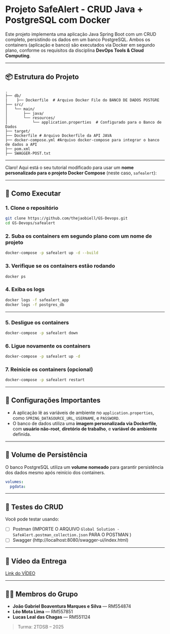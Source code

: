 # Projeto SafeAlert - CRUD Java + PostgreSQL com Docker

Este projeto implementa uma aplicação Java Spring Boot com um CRUD completo, persistindo os dados em um banco PostgreSQL. Ambos os containers (aplicação e banco) são executados via Docker em segundo plano, conforme os requisitos da disciplina **DevOps Tools & Cloud Computing**.

---

## 📦 Estrutura do Projeto

```
.
├── db/
|    ├── Dockerfile  # Arquivo Docker File do BANCO DE DADOS POSTGRE                         
├── src/                        
│   └── main/
│       ├── java/
│       └── resources/
│           └── application.properties  # Configurado para o Banco de Dados
├── target/                    
├── Dockerfile # Arquivo Dockerfile da API JAVA                 
├── docker-compose.yml #Arquivo docker-compose para integrar o banco de dados a API         
├── pom.xml                     
├── SWAGGER-POST.txt           

````

---

Claro! Aqui está o seu tutorial modificado para usar um **nome personalizado para o projeto Docker Compose** (neste caso, `safealert`):

---

## 🚀 Como Executar

### 1. Clone o repositório

```bash
git clone https://github.com/thejaobiell/GS-Devops.git
cd GS-Devops/safealert
```

### 2. Suba os containers em segundo plano com um nome de projeto

```bash
docker-compose -p safealert up -d --build
```

### 3. Verifique se os containers estão rodando

```bash
docker ps
```

### 4. Exiba os logs

```bash
docker logs -f safealert_app
docker logs -f postgres_db
```

---

### 5. Desligue os containers

```bash
docker-compose -p safealert down
```

### 6. Ligue novamente os containers

```bash
docker-compose -p safealert up -d
```

### 7. Reinicie os containers (opcional)

```bash
docker-compose -p safealert restart
```

---

## 🔧 Configurações Importantes

* A aplicação lê as variáveis de ambiente no `application.properties`, como `SPRING_DATASOURCE_URL`, `USERNAME`, e `PASSWORD`.
* O banco de dados utiliza uma **imagem personalizada via Dockerfile**, com **usuário não-root**, **diretório de trabalho**, e **variável de ambiente** definida.

---

## 📁 Volume de Persistência

O banco PostgreSQL utiliza um **volume nomeado** para garantir persistência dos dados mesmo após reinício dos containers.

```yaml
volumes:
  pgdata:
```

---

## 🔄 Testes do CRUD
Você pode testar usando:

* [ ] Postman (IMPORTE O ARQUIVO `Global Solution - SafeAlert.postman_collection.json` PARA O POSTMAN )
* [ ] Swagger (http://localhost:8080/swagger-ui/index.html)

---

## 🎥 Vídeo da Entrega

[Link do VÍDEO](https://youtu.be/O9FonBimsoc?si=S1-9gWYEJO3zZwjK)

---

## 👨‍💻 Membros do Grupo

* **João Gabriel Boaventura Marques e Silva** — RM554874
* **Léo Mota Lima** — RM557851
* **Lucas Leal das Chagas** — RM551124

> Turma: 2TDSB – 2025

